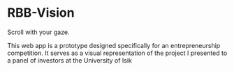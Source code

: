 # RBB-Vision
Scroll with your gaze.

This web app is a prototype designed specifically for an entrepreneurship competition. 
It serves as a visual representation of the project I presented to a panel of investors at the University of Isik

